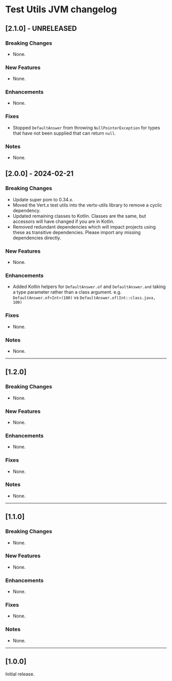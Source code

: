 # Test Utils JVM changelog

## [2.1.0] - UNRELEASED

### Breaking Changes

* None.

### New Features

* None.

### Enhancements

* None.

### Fixes

* Stopped `DefaultAnswer` from throwing `NullPointerException` for types that have not been supplied that can
  return `null`.

### Notes

* None.

## [2.0.0] - 2024-02-21

### Breaking Changes

* Update super pom to 0.34.x.
* Moved the Vert.x test utils into the vertx-utils library to remove a cyclic dependency.
* Updated remaining classes to Kotlin. Classes are the same, but accessors will have changed if you are in Kotlin.
* Removed redundant dependencies which will impact projects using these as transitive dependencies. Please import any
  missing dependencies directly.

### New Features

* None.

### Enhancements

* Added Kotlin helpers for `DefaultAnswer.of` and `DefaultAnswer.and` taking a type parameter rather than a class
  argument. e.g. `DefaultAnswer.of<Int>(100)` vs `DefaultAnswer.of(Int::class.java, 100)`

### Fixes

* None.

### Notes

* None.

---

## [1.2.0]

### Breaking Changes

* None.

### New Features

* None.

### Enhancements

* None.

### Fixes

* None.

### Notes

* None.

---

## [1.1.0]

### Breaking Changes

* None.

### New Features

* None.

### Enhancements

* None.

### Fixes

* None.

### Notes

* None.

---

## [1.0.0]

Initial release.
